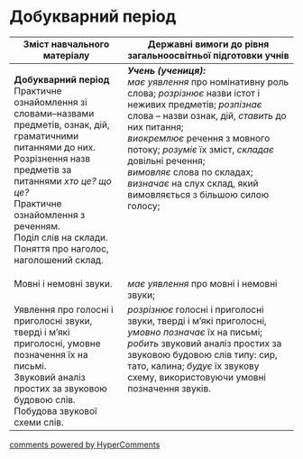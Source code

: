 <div id="hypercomments_widget" class="js-hypercomments-widget invisible"></div>

# Добукварний період

<table>
  <tr>
    <td width="40%" align="center"><b>Зміст навчального матеріалу</b></td>
    <td width="60%" align="center"><b>Державні вимоги до рівня загальноосвітньої підготовки учнів</b></td>
  </tr>
<tbody>
  <tr>
    <td width="40%" style="vertical-align:top !important;">
    <p><b>Добукварний період</b><br>
Практичне ознайомлення зі словами–назвами предметів, ознак, дій, граматичними питаннями до них. <br>
Розрізнення назв предметів за питаннями <i>хто це? що це?</i><br>
Практичне ознайомлення з реченням.<br>
Поділ слів на склади.<br>
Поняття про наголос, наголошений склад.<br></td>
    <td width="60%" style="vertical-align:top !important;">
<i><b>Учень (учениця):</b></i><br>
<i>має уявлення</i> про номінативну роль слова; <i>розрізнює</i> назви істот і неживих предметів; <i>розпізнає</i> слова – назви ознак, дій, <i>ставить</i> до них питання;<br>
<i>виокремлює</i> речення з мовного потоку; <i>розуміє</i> їх зміст, <i>складає</i> довільні речення;<br>
<i>вимовляє</i> слова по складах; <br>
<i>визначає</i> на слух склад, який вимовляється з більшою силою голосу;<br></td>
  </tr>
  <tr>
    <td width="40%" style="vertical-align:top !important;">
    Мовні і немовні звуки.</td>
    <td width="60%" style="vertical-align:top !important;">
<i>має уявлення</i> про мовні і немовні звуки;<br></td>
  </tr>
  <tr>
    <td width="40%" style="vertical-align:top !important;">
Уявлення про голосні і приголосні звуки, тверді і м’які приголосні, умовне позначення їх на письмі. <br>
Звуковий аналіз простих за звуковою будовою слів. Побудова звукової схеми слів.<br>
</td>
    <td width="60%" style="vertical-align:top !important;">
<i>розрізнює</i> голосні і приголосні звуки, тверді і м’які приголосні, <i>умовно позначає</i> їх на письмі; <br>
<i>робить</i> звуковий аналіз простих за звуковою будовою слів типу: сир, тато, калина; <i>будує</i> їх звукову схему, використовуючи умовні позначення звуків.<br></td>
  </tr>
</tbody>
</table>

<div class="js-hypercomments-container">
<a href="http://hypercomments.com" class="hc-link" title="comments widget">comments powered by HyperComments</a>
</div>